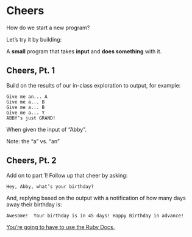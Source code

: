 # Cheers

How do we start a new program?

Let’s try it by building:

A <strong>small</strong> program
that takes <strong>input</strong>
and <strong>does something</strong> with it.

## Cheers, Pt. 1

Build on the results of our in-class exploration to output, for example:

    Give me an... A
    Give me a... B
    Give me a... B
    Give me a... Y
    ABBY’s just GRAND!

When given the input of “Abby”.

Note: the “a” vs. “an”


## Cheers, Pt. 2

Add on to part 1!  Follow up that cheer by asking:

    Hey, Abby, what’s your birthday?

And, replying based on the output with a notification of how many days away their birthday is:

    Awesome!  Your birthday is in 45 days! Happy Birthday in advance!

<u>You’re going to have to use the Ruby Docs.</u>
